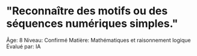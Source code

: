 # "Reconnaître des motifs ou des séquences numériques simples."

Âge: 8
Niveau: Confirmé
Matière: Mathématiques et raisonnement logique
Évalué par: IA